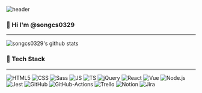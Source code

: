 ![header](https://capsule-render.vercel.app/api?type=waving&section=header&height=300&color=0:A0CEDE,100:0064A2&text=Changseok%20Song&fontColor=ffffff&fontSize=60&fontAlign=65&fontAlignY=35&desc=Frontend-Developer&descAlign=80&descAlignY=55)

### 👋 Hi I'm @songcs0329
---
![songcs0329's github stats](https://github-readme-stats.vercel.app/api?username=songcs0329&show_icons=true)


### 🤖 Tech Stack
---
![HTML5](https://img.shields.io/badge/HTML5-E34F26?style=flat-square&logo=HTML5&logoColor=fff)
![CSS](https://img.shields.io/badge/CSS3-1572B6?style=flat-square&logo=CSS3&logoColor=fff)&nbsp;![Sass](https://img.shields.io/badge/Sass-CC6699?style=flat-square&logo=Sass&logoColor=fff)
![JS](https://img.shields.io/badge/JavaScript-F7DF1E?style=flat-square&logo=JavaScript&logoColor=000)&nbsp;![TS](https://img.shields.io/badge/TypeScript-3178C6?style=flat-square&logo=TypeScript&logoColor=fff)&nbsp;![jQuery](https://img.shields.io/badge/jQuery-0769AD?style=flat-square&logo=jQuery&logoColor=fff)&nbsp;![React](https://img.shields.io/badge/React-61DAFB?style=flat-square&logo=React&logoColor=000)&nbsp;![Vue](https://img.shields.io/badge/Vue.js-4FC08D?style=flat-square&logo=Vue.js&logoColor=fff)&nbsp;![Node.js](https://img.shields.io/badge/Node.js-339933?style=flat-square&logo=Node.js&logoColor=fff)&nbsp;![Jest](https://img.shields.io/badge/Jest-C21325?style=flat-square&logo=Jest&logoColor=fff)
![GitHub](https://img.shields.io/badge/GitHub-181717?style=flat-square&logo=GitHub&logoColor=fff)&nbsp;![GitHub-Actions](https://img.shields.io/badge/GitHub&nbsp;Actions-2088FF?style=flat-square&logo=GitHub-Actions&logoColor=fff)
![Trello](https://img.shields.io/badge/Trello-0052CC?style=flat-square&logo=Trello&logoColor=fff)&nbsp;![Notion](https://img.shields.io/badge/Notion-000?style=flat-square&logo=Notion&logoColor=fff)&nbsp;![Jira](https://img.shields.io/badge/Jira-0052CC?style=flat-square&logo=Jira&logoColor=fff)

